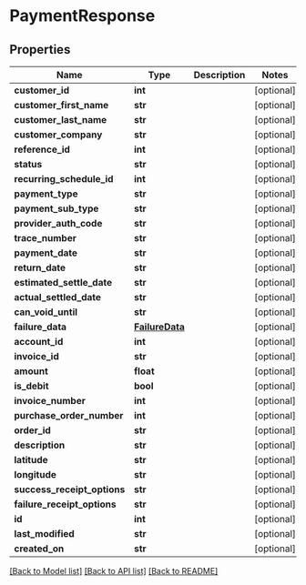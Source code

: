 # PaymentResponse

## Properties
Name | Type | Description | Notes
------------ | ------------- | ------------- | -------------
**customer_id** | **int** |  | [optional] 
**customer_first_name** | **str** |  | [optional] 
**customer_last_name** | **str** |  | [optional] 
**customer_company** | **str** |  | [optional] 
**reference_id** | **int** |  | [optional] 
**status** | **str** |  | [optional] 
**recurring_schedule_id** | **int** |  | [optional] 
**payment_type** | **str** |  | [optional] 
**payment_sub_type** | **str** |  | [optional] 
**provider_auth_code** | **str** |  | [optional] 
**trace_number** | **str** |  | [optional] 
**payment_date** | **str** |  | [optional] 
**return_date** | **str** |  | [optional] 
**estimated_settle_date** | **str** |  | [optional] 
**actual_settled_date** | **str** |  | [optional] 
**can_void_until** | **str** |  | [optional] 
**failure_data** | [**FailureData**](FailureData.md) |  | [optional] 
**account_id** | **int** |  | [optional] 
**invoice_id** | **str** |  | [optional] 
**amount** | **float** |  | [optional] 
**is_debit** | **bool** |  | [optional] 
**invoice_number** | **int** |  | [optional] 
**purchase_order_number** | **int** |  | [optional] 
**order_id** | **str** |  | [optional] 
**description** | **str** |  | [optional] 
**latitude** | **str** |  | [optional] 
**longitude** | **str** |  | [optional] 
**success_receipt_options** | **str** |  | [optional] 
**failure_receipt_options** | **str** |  | [optional] 
**id** | **int** |  | [optional] 
**last_modified** | **str** |  | [optional] 
**created_on** | **str** |  | [optional] 

[[Back to Model list]](../README.md#documentation-for-models) [[Back to API list]](../README.md#documentation-for-api-endpoints) [[Back to README]](../README.md)


